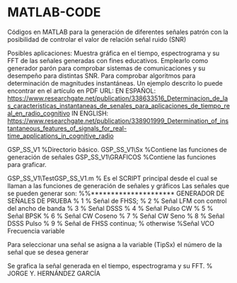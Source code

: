 # MATLAB-CODE
Códigos en MATLAB para la generación de diferentes señales patrón con la posibilidad de controlar el valor de relación señal ruido (SNR)

Posibles aplicaciones:
Muestra gráfica en el tiempo, espectrograma y su FFT de las señales generadas con fines educativos.
Emplearlo como generador parón para comprobar sistemas de comunicaciones y su desempeño para distintas SNR.
Para comprobar algoritmos para determinación de magnitudes instantáneas. Un ejemplo descrito lo puede encontrar en el artículo en PDF URL:
EN ESPAÑOL:
https://www.researchgate.net/publication/338633516_Determinacion_de_las_caracteristicas_instantaneas_de_senales_para_aplicaciones_de_tiempo_real_en_radio_cognitivo
IN ENGLISH:
https://www.researchgate.net/publication/338901999_Determination_of_instantaneous_features_of_signals_for_real-time_applications_in_cognitive_radio 

GSP_SS_V1 %Directorio básico.
GSP_SS_V1\Sx %Contiene las funciones de generación de señales
GSP_SS_V1\GRAFICOS %Contiene las funciones para graficar.

GSP_SS_V1\TestGSP_SS_V1.m
%
Es el SCRIPT principal desde el cual se llaman a las funciones de generación de señales y gráficos
Las señales que se pueden generar son:
%%********************* GENERADOR DE SEÑALES DE PRUEBA
% 1 % Señal de FHSS; 
% 2 % Señal LFM con control del ancho de banda 
% 3 % Señal DSSS
% 4 % Señal Pulso CW
% 5 % Señal BPSK
% 6 % Señal CW Coseno
% 7 % Señal CW Seno
% 8 % Señal DSSS Pulso
% 9 % Señal de FHSS continua; 
% otherwise %Señal VCO Frecuencia variable


Para seleccionar una señal se asigna a la variable (TipSx) el número de la señal que se desea generar

Se grafica la señal generada en el tiempo, espectrograma y su FFT.
% JORGE Y. HERNÁNDEZ GARCÍA 

